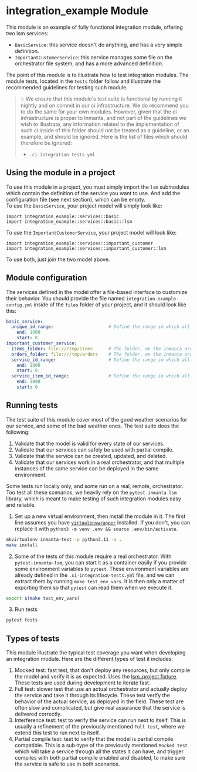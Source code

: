 # integration_example Module

This module is an example of fully functional integration module, offering two lsm services:
- `BasicService`: this service doesn't do anything, and has a very simple definition.
- `ImportantCustomerService`: this service manages some file on the orchestrator file system, and has a more advanced definition.

The point of this module is to illustrate how to test integration modules.  The module tests, located in the `tests` folder follow and illustrate the recommended guidelines for testing such module.

> :bulb: We ensure that this module's test suite is functional by running it nightly and on commit in our ci infrastructure.  We do recommend you to do the same for your own modules.  However, given that the ci infrastructure is proper to Inmanta, and not part of the guidelines we wish to illustrate, any information related to the implementation of such ci inside of this folder should not be treated as a guideline, or an example, and should be ignored.  Here is the list of files which should therefore be ignored:
> - `.ci-integration-tests.yml`

## Using the module in a project

To use this module in a project, you must simply import the `lsm` submodules which contain the definition of the service you want to use.  And add the configuration file (see next section), which can be empty.  
To use the `BasicService`, your project model will simply look like:
```
import integration_example::services::basic
import integration_example::services::basic::lsm
```

To use the `ImportantCustomerService`, your project model will look like:
```
import integration_example::services::important_customer
import integration_example::services::important_customer::lsm
```

To use both, just join the two model above.

## Module configuration

The services defined in the model offer a file-based interface to customize their behavior.  You should provide the file named `integration-example-config.yml` inside of the `files` folder of your project, and it should look like this:
```yaml
basic_service:
  unique_id_range:                     # Define the range in which all unique ids we allocate to the service instance should be in.
    end: 1000
    start: 0
important_customer_service:
  items_folder: file:///tmp/items      # The folder, on the inmanta orchestrator, where the items file should be created
  orders_folder: file:///tmp/orders    # The folder, on the inmanta orchestrator, where the orders file should be created
  service_id_range:                    # Define the range in which all service ids we allocate to the service instance should be in.
    end: 1000
    start: 0
  service_item_id_range:               # Define the range in which all ids we allocate to the service items should be in.
    end: 1000
    start: 0

```

## Running tests

The test suite of this module cover most of the good weather scenarios for our service, and some of the bad weather ones.  The test suite does the following:
1. Validate that the model is valid for every state of our services.
1. Validate that our services can safely be used with partial compile.
1. Validate that the service can be created, updated, and deleted.
1. Validate that our services work in a real orchestrator, and that multiple instances of the same service can be deployed in the same environment.

Some tests run locally only, and some run on a real, remote, orchestrator.  Too test all these scenarios, we heavily rely on the `pytest-inmanta-lsm` library, which is meant to make testing of such integration modules easy and reliable.

1. Set up a new virtual environment, then install the module in it. The first line assumes you have [``virtualenvwrapper``](https://virtualenvwrapper.readthedocs.io/en/latest/install.html#basic-installation)
installed. If you don't, you can replace it with `python3 -m venv .env && source .env/bin/activate`.

```bash
mkvirtualenv inmanta-test -p python3.11 -a .
make install
```

2. Some of the tests of this module require a real orchestrator.  With `pytest-inmanta-lsm`, you can start it as a container easily if you provide some environment variables to `pytest`.  These environment variables are already defined in the `.ci-integration-tests.yml` file, and we can extract them by running `make test_env_vars`.  It is then only a matter of exporting them so that `pytest` can read them when we execute it.

```bash
export $(make test_env_vars)
```

3. Run tests

```bash
pytest tests
```

## Types of tests

This module illustrate the typical test coverage you want when developing an integration module.  Here are the different types of test it includes:
1. Mocked test: fast test, that don't deploy any resources, but only compile the model and verify it is as expected. Uses the [lsm_project fixture](https://github.com/inmanta/pytest-inmanta-lsm?tab=readme-ov-file#second-case-mocking-the-lsm-api). These tests are used during development to iterate fast.
1. Full test: slower test that use an actual orchestrator and actually deploy the service and take it through its lifecycle. These test verify the behavior of the actual service, as deployed in the field. These test are often slow and complicated, but give real assurance that the service is delivered correctly.
1. Interference test: test to verify the service can run next to itself.  This is usually a refinement of the previously mentioned `Full test`, where we extend this test to run next to itself. 
1. Partial compile test: test to verify that the model is partial compile compatible.  This is a sub-type of the previously mentioned `Mocked test` which will take a service through all the states it can have, and trigger compiles with both partial compile enabled and disabled, to make sure the service is safe to use in both scenarios.
